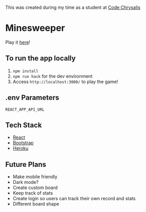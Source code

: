 This was created during my time as a student at [Code Chrysalis](https://www.codechrysalis.io/)

# Minesweeper

Play it [here](https://minesweeper-ko.herokuapp.com/)!

## To run the app locally

1. `npm install`
2. `npm run hack` for the dev environment
3. Access `http://localhost:3000/` to play the game!

## .env Parameters

```
REACT_APP_API_URL
```

## Tech Stack

- [React](https://reactjs.org/)
- [Bootstrap](https://react-bootstrap.github.io/)
- [Heroku](https://www.heroku.com/home)

## Future Plans

- Make mobile friendly
- Dark mode?
- Create custom board
- Keep track of stats
- Create login so users can track their own record and stats
- Different board shape
